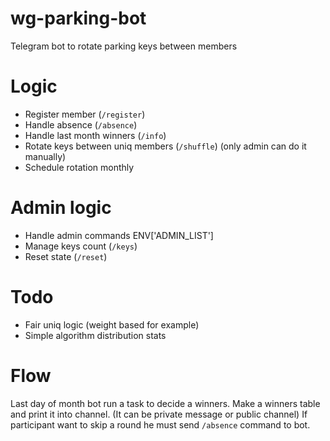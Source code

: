 # wg-parking-bot
Telegram bot to rotate parking keys between members

# Logic
- Register member (`/register`)
- Handle absence (`/absence`)
- Handle last month winners (`/info`)
- Rotate keys between uniq members (`/shuffle`) (only admin can do it manually)
- Schedule rotation monthly

# Admin logic
- Handle admin commands ENV['ADMIN_LIST']
- Manage keys count (`/keys`)
- Reset state (`/reset`)

# Todo
- Fair uniq logic (weight based for example)
- Simple algorithm distribution stats

# Flow
Last day of month bot run a task to decide a winners.
Make a winners table and print it into channel. (It can be private message or public channel)
If participant want to skip a round he must send `/absence` command to bot.



